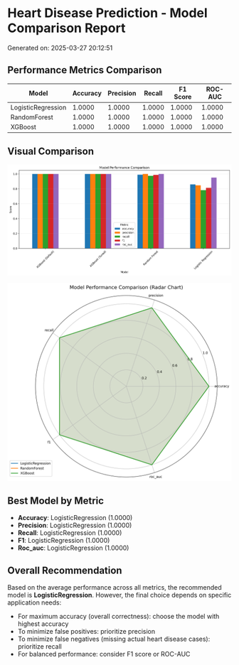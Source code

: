 # Heart Disease Prediction - Model Comparison Report

Generated on: 2025-03-27 20:12:51

## Performance Metrics Comparison

| Model | Accuracy | Precision | Recall | F1 Score | ROC-AUC |
|-------|----------|-----------|--------|----------|--------|
| LogisticRegression | 1.0000 | 1.0000 | 1.0000 | 1.0000 | 1.0000 |
| RandomForest | 1.0000 | 1.0000 | 1.0000 | 1.0000 | 1.0000 |
| XGBoost | 1.0000 | 1.0000 | 1.0000 | 1.0000 | 1.0000 |

## Visual Comparison

![Model Comparison](model_comparison.png)

![Radar Chart Comparison](model_comparison_radar.png)

## Best Model by Metric

* **Accuracy**: LogisticRegression (1.0000)
* **Precision**: LogisticRegression (1.0000)
* **Recall**: LogisticRegression (1.0000)
* **F1**: LogisticRegression (1.0000)
* **Roc_auc**: LogisticRegression (1.0000)

## Overall Recommendation

Based on the average performance across all metrics, the recommended model is **LogisticRegression**.
However, the final choice depends on specific application needs:
* For maximum accuracy (overall correctness): choose the model with highest accuracy
* To minimize false positives: prioritize precision
* To minimize false negatives (missing actual heart disease cases): prioritize recall
* For balanced performance: consider F1 score or ROC-AUC

